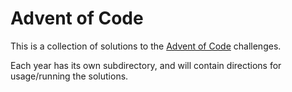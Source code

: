# Advent of Code

This is a collection of solutions to the [Advent of Code](https://adventofcode.com/) challenges.

Each year has its own subdirectory, and will contain directions for usage/running the solutions.
